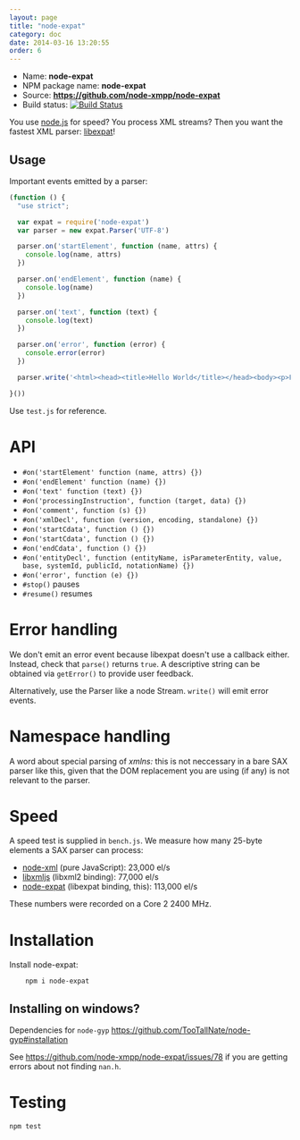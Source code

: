 ```yaml
---
layout: page
title: "node-expat"
category: doc
date: 2014-03-16 13:20:55
order: 6
---
```



* Name: __node-expat__
* NPM package name: __node-expat__
* Source: __https://github.com/node-xmpp/node-expat__
* Build status: [![Build Status](https://secure.travis-ci.org/node-xmpp/node-expat.png)](http://travis-ci.org/node-xmpp/node-expat)

You use [node.js](http://github.com/ry/node) for speed? You process
XML streams? Then you want the fastest XML parser: [libexpat](http://expat.sourceforge.net/)!

## Usage ##

Important events emitted by a parser:

```javascript
(function () {
  "use strict";

  var expat = require('node-expat')
  var parser = new expat.Parser('UTF-8')

  parser.on('startElement', function (name, attrs) {
    console.log(name, attrs)
  })

  parser.on('endElement', function (name) {
    console.log(name)
  })

  parser.on('text', function (text) {
    console.log(text)
  })

  parser.on('error', function (error) {
    console.error(error)
  })

  parser.write('<html><head><title>Hello World</title></head><body><p>Foobar</p></body></html>')

}())

```

Use `test.js` for reference.

# API

* `#on('startElement' function (name, attrs) {})`
* `#on('endElement' function (name) {})`
* `#on('text' function (text) {})`
* `#on('processingInstruction', function (target, data) {})`
* `#on('comment', function (s) {})`
* `#on('xmlDecl', function (version, encoding, standalone) {})`
* `#on('startCdata', function () {})`
* `#on('startCdata', function () {})`
* `#on('endCdata', function () {})`
* `#on('entityDecl', function (entityName, isParameterEntity, value, base, systemId, publicId, notationName) {})`
* `#on('error', function (e) {})`
* `#stop()` pauses
* `#resume()` resumes

# Error handling

We don't emit an error event because libexpat doesn't use a callback
either. Instead, check that `parse()` returns `true`. A descriptive
string can be obtained via `getError()` to provide user feedback.

Alternatively, use the Parser like a node Stream. `write()` will emit
error events.

# Namespace handling

A word about special parsing of *xmlns:* this is not neccessary in a
bare SAX parser like this, given that the DOM replacement you are
using (if any) is not relevant to the parser.

# Speed

A speed test is supplied in `bench.js`. We measure how many
25-byte elements a SAX parser can process:

* [node-xml](http://github.com/robrighter/node-xml) (pure JavaScript): 23,000 el/s
* [libxmljs](http://github.com/polotek/libxmljs) (libxml2 binding): 77,000 el/s
* [node-expat](http://github.com/astro/node-expat) (libexpat binding, this): 113,000 el/s

These numbers were recorded on a Core 2 2400 MHz.

# Installation

Install node-expat:
```
    npm i node-expat
```
## Installing on windows?

Dependencies for `node-gyp` https://github.com/TooTallNate/node-gyp#installation

See https://github.com/node-xmpp/node-expat/issues/78 if you are getting errors about not finding `nan.h`.

# Testing

```
npm test
```